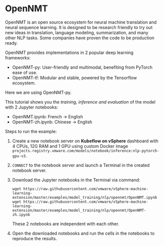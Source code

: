 # OpenNMT

OpenNMT is an open source ecosystem for neural machine translation and neural sequence learning. It is designed to be research friendly to try out new ideas in translation, language modeling, summarization, and many other NLP tasks. Some companies have proven the code to be production ready.

OpenNMT provides implementations in 2 popular deep learning frameworks:

- OpenNMT-py: User-friendly and multimodal, benefiting from PyTorch ease of use.
- OpenNMT-tf: Modular and stable, powered by the Tensorflow ecosystem.

Here we are using OpenNMT-py. 

This tutorial shows you the *training, inference and evaluation* of the model with 2 Jupyter notebooks:

- OpenNMT.ipynb: French -> English
- OpenNMT-zh.ipynb: Chinese -> English

Steps to run the example:

1. Create a new notebook server on **Kubeflow on vSphere** dashboard with 4 CPUs, 12G RAM and 1 GPU using custom Docker image `projects.registry.vmware.com/models/notebook/inference:nlp-pytorch-gpu-v3`. 

2. `CONNECT` to the notebook server and launch a Terminal in the created notebook server.

3. Download the Jupyter notebooks in the Terminal via command: 

   ```shell
   wget https://raw.githubusercontent.com/vmware/vSphere-machine-learning-extension/master/examples/model_training/nlp/opennmt/OpenNMT.ipynb
   wget https://raw.githubusercontent.com/vmware/vSphere-machine-learning-extension/master/examples/model_training/nlp/opennmt/OpenNMT-zh.ipynb
   ```

   These 2 notebooks are independent with each other. 

4. Open the downloaded notebooks and run the cells in the notebooks to reproduce the results. 
